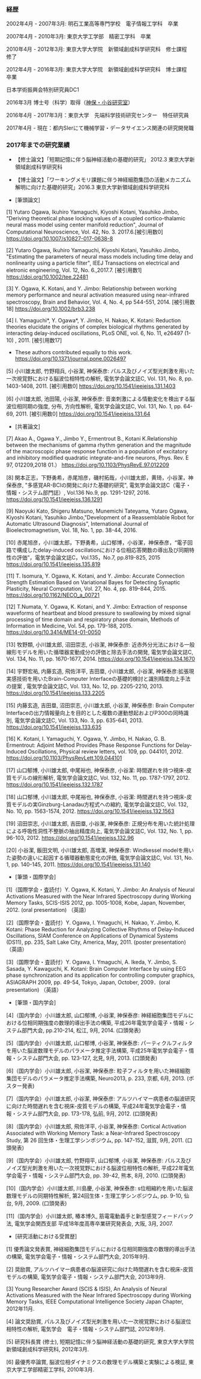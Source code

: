 
### 経歴

2002年4月 - 2007年3月: 明石工業高等専門学校　電子情報工学科　卒業

2007年4月 - 2010年3月: 東京大学工学部　精密工学科　卒業

2010年4月 - 2012年3月: 東京大学大学院　新領域創成科学研究科　修士課程　修了

2012年4月 - 2016年3月: 東京大学大学院　新領域創成科学研究科　博士課程　卒業

日本学術振興会特別研究員DC1

2016年3月 博士号（科学）取得（[神保・小谷研究室](http://neuron.t.u-tokyo.ac.jp/)）

2016年4月 - 2017年3月：東京大学　先端科学技術研究センター　特任研究員

2017年4月 - 現在：都内SIerにて機械学習・データサイエンス関連の研究開発職
    

### 2017年までの研究業績

- 【修士論文】「短期記憶に伴う脳神経活動の基礎的研究」 2012.3 東京大学新領域創成科学研究科
 
- 【博士論文】「ワーキングメモリ課題に伴う神経細胞集団の活動メカニズム解明に向けた基礎的研究」2016.3 東京大学新領域創成科学研究科
 
-  [筆頭論文]

[1] Yutaro Ogawa, Ikuhiro Yamaguchi, Kiyoshi Kotani, Yasuhiko Jimbo, "Deriving theoretical phase locking values of a coupled cortico-thalamic neural mass model using center manifold reduction", Journal of Computational Neuroscience, Vol. 42, No. 3. 2017.6.[被引用数0]
https://doi.org/10.1007/s10827-017-0638-8

[2] Yutaro Ogawa, Ikuhiro Yamaguchi, Kiyoshi Kotani, Yasuhiko Jimbo, "Estimating the parameters of neural mass models including time delay and nonlinearity using a particle filter", IEEJ Transactions on electrical and eletronic engineering, Vol. 12, No. 6.,2017.7. [被引用数1]
https://doi.org/10.1002/tee.22481

[3] Y. Ogawa, K. Kotani, and Y. Jimbo: Relationship between working memory performance and neural activation measured using near-infrared spectroscopy, Brain and Behavior, Vol. 4, No. 4, pp 544-551, 2014. [被引用数18]
https://doi.org/10.1002/brb3.238

[4] I. Yamaguchi*, Y. Ogawa*, Y. Jimbo, H. Nakao, K. Kotani: Reduction theories elucidate the origins of complex biological rhythms generated by interacting delay-induced oscillations, PLoS ONE, vol. 6, No. 11, e26497 (1-10) , 2011. [被引用数17]
* These authors contributed equally to this work.
https://doi.org/10.1371/journal.pone.0026497

[5] 小川雄太郎, 竹野翔兵, 小谷潔, 神保泰彦: パルス及びノイズ型光刺激を用いた一次視覚野における脳波位相特性の解析, 電気学会論文誌C, Vol. 131, No. 8, pp. 1403-1408, 2011. [被引用数0]
https://doi.org/10.1541/ieejeiss.131.1403

[6] 小川雄太郎, 池田陽, 小谷潔, 神保泰彦: 音楽刺激による情動変化を検出する脳波位相同期の強度, 分布, 方向性解析, 電気学会論文誌C, Vol. 131, No. 1, pp. 64-69, 2011. [被引用数0]
https://doi.org/10.1541/ieejeiss.131.64

- [共著論文]

[7] Akao A., Ogawa Y., Jimbo Y., Ermentrout B., Kotani K.Relationship between the mechanisms of gamma rhythm generation and the magnitude of the macroscopic phase response function in a population of excitatory and inhibitory modified quadratic integrate-and-fire neurons, Phys. Rev. E 97, 012209,2018 01.）
https://doi.org/10.1103/PhysRevE.97.012209

[8] 関本正志，下野勇希，赤尾旭彦，磯村拓哉，小川雄太郎，黄琦，小谷潔，神保泰彦, "多感覚AR-BCIの開発に向けた基礎的研究", 電気学会論文誌C（電子・情報・システム部門誌）, Vol.136 No.9, pp. 1291-1297, 2016.
https://doi.org/10.1541/ieejeiss.136.1291

[9] Naoyuki Kato, Shigeru Matsuno, Munemichi Tateyama, Yutaro Ogawa, Kiyoshi Kotani, Yasuhiko Jimbo,"Development of a Reassemblable Robot for Automatic Ultrasound Diagnosis", International Journal of Bioelectromagnetism, Vol. 18, No. 1, pp. 38-44, 2016.

[10] 赤尾旭彦，小川雄太郎，下野勇希，山口郁博，小谷潔，神保泰彦，“電子回路で構成したdelay-induced oscillationにおける位相応答関数の導出及び同期特性の評価”，電気学会論文誌C，Vol.135，No.7, pp.819-825, 2015
https://doi.org/10.1541/ieejeiss.135.819

[11] T. Isomura, Y. Ogawa, K. Kotani, and Y. Jimbo: Accurate Connection Strength Estimation Based on Variational Bayes for Detecting Synaptic Plasticity, Neural Computation, Vol. 27, No. 4, pp. 819–844, 2015.
https://doi.org/10.1162/NECO_a_00721

[12] T.Numata, Y. Ogawa, K. Kotani, and Y. Jimbo: Extraction of response waveforms of heartbeat and blood pressure to swallowing by mixed signal processing of time domain and respiratory phase domain, Methods of Information in Medicine, Vol. 54, pp. 179-188, 2015.
https://doi.org/10.3414/ME14-01-0050

[13] 牧野類, 小川雄太郎, 沼田崇志, 小谷潔, 神保泰彦: 近赤外分光法における一般線形モデルを用いた循環器変動成分の評価と除去手法の開発, 電気学会論文誌C, Vol. 134, No. 11, pp. 1670-1677, 2014.
https://doi.org/10.1541/ieejeiss.134.1670

[14] 宇野宏祐, 内藤玄造, 飛佐洋平, 吉田塁, 小川雄太郎, 小谷潔, 神保泰彦:拡張現実感技術を用いたBrain-Computer Interfaceの基礎的検討と識別精度向上手法の提案 , 電気学会論文誌C, Vol. 133, No. 12, pp. 2205-2210, 2013.
https://doi.org/10.1541/ieejeiss.133.2205

[15] 内藤玄造, 吉田塁, 沼田崇志, 小川雄太郎, 小谷潔, 神保泰彦: Brain Computer Interfaceの出力情報量向上を目的とした複数の運動想起およびP300の同時識別, 電気学会論文誌C, Vol. 133, No. 3, pp. 635-641, 2013.
https://doi.org/10.1541/ieejeiss.133.635

[16] K. Kotani, I. Yamaguchi, Y. Ogawa, Y. Jimbo, H. Nakao, G. B. Ermentrout: Adjoint Method Provides Phase Response Functions for Delay-Induced Oscillations, Physical review letters, vol. 109, pp. 044101, 2012.
https://doi.org/10.1103/PhysRevLett.109.044101

[17] 山口郁博, 小川雄太郎, 中尾裕也, 神保泰彦, 小谷潔: 時間遅れを持つ視床-皮質モデルの線形解析, 電気学会論文誌C, Vol. 132, No. 11, pp. 1787-1797, 2012.
https://doi.org/10.1541/ieejeiss.132.1787

[18] 山口郁博, 小川雄太郎, 中尾裕也, 神保泰彦, 小谷潔: 時間遅れを持つ視床-皮質モデルの実Ginzburg-Lanadau方程式への縮約, 電気学会論文誌C, Vol. 132, No. 10, pp. 1563-1574, 2012.
https://doi.org/10.1541/ieejeiss.132.1563

[19] 沼田崇志, 小川雄太郎, 吉田塁, 小谷潔, 神保泰彦: 正規分布を用いた統計処理による呼吸性洞性不整脈の抽出精度向上, 電気学会論文誌C, Vol. 132, No. 1, pp. 96-103, 2012.
https://doi.org/10.1541/ieejeiss.132.96

[20] 小谷潔, 飯田文明, 小川雄太郎, 高増潔, 神保泰彦: Windkessel modelを用いた姿勢の違いに起因する循環器動態変化の評価, 電気学会論文誌C, Vol. 131, No. 1, pp. 140-145, 2011.
https://doi.org/10.1541/ieejeiss.131.140

- [筆頭・国際学会]

[1]（国際学会・査読付）Y. Ogawa, K. Kotani, Y. Jimbo: An Analysis of Neural Activations Measured with the Near Infrared Spectroscopy during Working Memory Tasks, SCIS-ISIS 2012, pp. 1005-1008, Kobe, Japan, November, 2012. (oral presentation) （英語）

[2]（国際学会・査読付）Y. Ogawa, I. Ymaguchi, H. Nakao, Y. Jimbo, K. Kotani: Phase Reduction for Analyzing Collective Rhythms of Delay-Induced Oscillations, SIAM Conference on Applications of Dynamical Systems (DS11), pp. 235, Salt Lake City, America, May, 2011.  (poster presentation) （英語）

[3]（国際学会・査読付）Y. Ogawa, I. Ymaguchi, A. Ikeda, Y. Jimbo, S. Sasada, Y. Kawaguchi, K. Kotani: Brain Computer Interface by using EEG phase synchronization and its application for controlling computer graphics, ASIAGRAPH 2009, pp. 49-54, Tokyo, Japan, October, 2009．(oral presentation) （英語）

- [筆頭・国内学会]

[4]（国内学会）小川雄太郎, 山口郁博, 小谷潔, 神保泰彦: 神経細胞集団モデルにおける位相同期強度の数理的導出手法の構築, 平成26年電気学会電子・情報・システム部門大会, pp.210-214, 松江, 9月, 2014. (口頭発表)

[5]（国内学会）小川雄太郎, 山口郁博, 小谷潔, 神保泰彦: パーティクルフィルタを用いた脳波数理モデルのパラメータ推定手法構築, 平成25年電気学会電子・情報・システム部門大会, pp. 123-127, 北見, 9月, 2013. (口頭発表)  

[6]（国内学会）小川雄太郎, 小谷潔, 神保泰彦: 粒子フィルタを用いた神経細胞集団モデルのパラメータ推定手法構築, Neuro2013, p. 233, 京都, 6月, 2013. (ポスター発表)

[7]（国内学会）小川雄太郎, 小谷潔, 神保泰彦: アルツハイマー病患者の脳波研究に向けた時間遅れを含む視床-皮質モデルの構築, 平成24年電気学会電子・情報・システム部門大会, pp. 173-178, 弘前, 9月, 2012. (口頭発表)

[8]（国内学会）小川雄太郎, 飛佐洋平, 小谷潔, 神保泰彦: Cortical Activation Associated with Working Memory Task: a Near-Infrared Spectroscopy Study, 第 26 回生体・生理工学シンポジウム, pp. 147-152, 滋賀, 9月, 2011. (口頭発表)

[9]（国内学会）小川雄太郎, 竹野翔平, 山口郁博, 小谷潔, 神保泰彦: パルス及びノイズ型光刺激を用いた一次視覚野における脳波位相特性の解析, 平成22年電気学会電子・情報・システム部門大会, pp. 39-42, 熊本, 8月, 2010. (口頭発表)

[10]（国内学会）小川雄太郎, 川島慶, 小谷潔, 神保泰彦: s位相縮約を用いた脳波数理モデルの同期特性解析, 第24回生体・生理工学シンポジウム, pp. 9-10, 仙台, 9月, 2009. (口頭発表)

[11]（国内学会）小川雄太郎, 椿本博久, 筋電電動義手と新型感覚フィードバック法, 電気学会関西支部 平成18年度高専卒業研究発表会, 大阪, 3月, 2007.


- [研究活動における受賞歴]

[1] 優秀論文発表賞, 神経細胞集団モデルにおける位相同期強度の数理的導出手法の構築, 電気学会電子・情報・システム部門大会, 2015年9月.

[2] 奨励賞, アルツハイマー病患者の脳波研究に向けた時間遅れを含む視床-皮質モデルの構築, 電気学会電子・情報・システム部門大会, 2013年9月. 

[3] Young Researcher Award (SCIS & ISIS), An Analysis of Neural Activations Measured with the Near Infrared Spectroscopy during Working Memory Tasks, IEEE Computational Intelligence Society Japan Chapter, 2012年11月. 

[4] 論文奨励賞, パルス及びノイズ型光刺激を用いた一次視覚野における脳波位相特性の解析, 電気学会　電子・情報・システム部門誌, 2012年9月.

[5] 研究科長賞 (修士), 短期記憶に伴う脳神経活動の基礎的研究, 東京大学大学院新領域創成科学研究科, 2012年3月.

[6] 最優秀卒論賞, 脳波位相ダイナミクスの数理モデル構築と実験による検証, 東京大学工学部精密工学科, 2010年3月.

